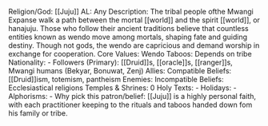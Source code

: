 Religion/God: [[Juju]]
AL: Any
Description: The tribal people ofthe Mwangi Expanse walk a path between the mortal [[world]] and the 
spirit [[world]], or hanajuju. Those who follow their ancient traditions believe that countless 
entities known as wendo move among mortals, shaping fate and guiding destiny. Though 
not gods, the wendo are capricious and demand worship in exchange for cooperation.
Core Values: Wendo
Taboos: Depends on 
tribe
Nationality: -
Followers (Primary): [[Druid]]s, [[oracle]]s, [[ranger]]s, Mwangi 
humans (Bekyar, Bonuwat, Zenj)
Allies: Compatible Beliefs: 
[[Druid]]ism, 
totemism, 
pantheism
Enemies: Incompatible Beliefs: 
Ecclesiastical 
religions 
Temples & Shrines: 0
Holy Texts: -
Holidays: -
Alphorisms: -
Why pick this patron/belief: [[Juju]] is a highly personal faith, with each practitioner keeping to the rituals 
and taboos handed down fom his family or tribe.

